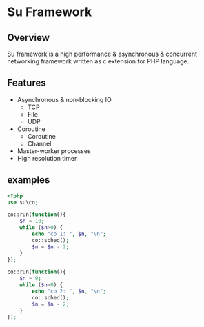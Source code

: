 # Su Framework

## Overview

Su framework is a high performance & asynchronous & concurrent networking framework written as c extension for PHP language.

## Features
- Asynchronous & non-blocking IO
    - TCP
    - File
    - UDP
- Coroutine
    - Coroutine
    - Channel
- Master-worker processes
- High resolution timer

## examples
```php
<?php
use su\co;

co::run(function(){
    $n = 10;
    while ($n>0) {
        echo "co 1: ", $n, "\n";
        co::sched();
        $n = $n - 2;
    }
});

co::run(function(){
    $n = 9;
    while ($n>0) {
        echo "co 2: ", $n, "\n";
        co::sched();
        $n = $n - 2;
    }
});
```
